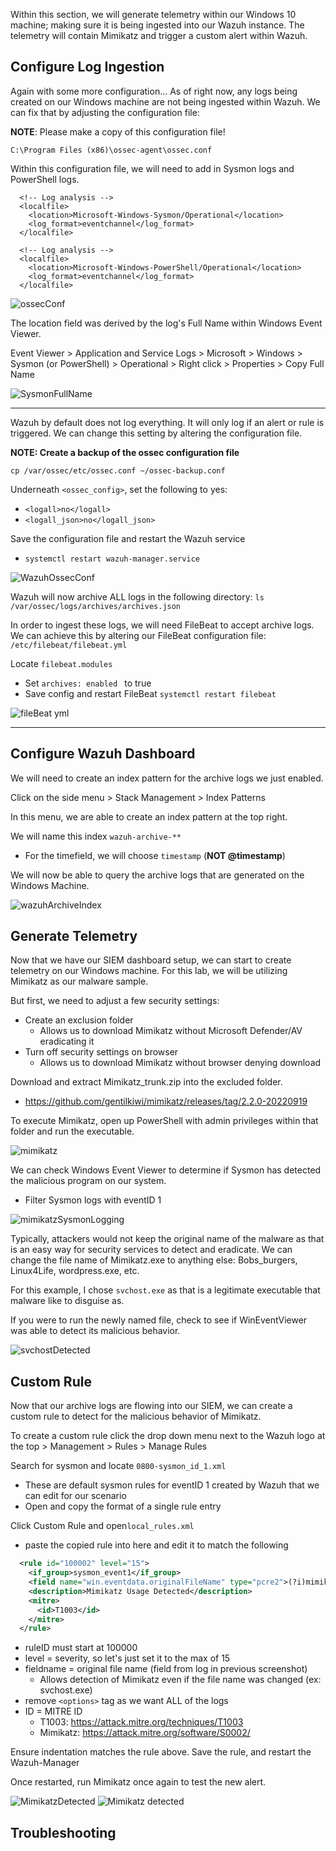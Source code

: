 Within this section, we will generate telemetry within our Windows 10 machine; making sure it is being ingested into our Wazuh instance. The telemetry will contain Mimikatz and trigger a custom alert within Wazuh. 
## Configure Log Ingestion 

Again with some more configuration... As of right now, any logs being created on our Windows machine are not being ingested within Wazuh. We can fix that by adjusting the configuration file: 

**NOTE**: Please make a copy of this configuration file!

```C:\Program Files (x86)\ossec-agent\ossec.conf```

Within this configuration file, we will need to add in Sysmon logs and PowerShell logs. 

```text
  <!-- Log analysis -->
  <localfile>
    <location>Microsoft-Windows-Sysmon/Operational</location>
    <log_format>eventchannel</log_format>
  </localfile>

  <!-- Log analysis -->
  <localfile>
    <location>Microsoft-Windows-PowerShell/Operational</location>
    <log_format>eventchannel</log_format>
  </localfile>
```

![ossecConf](https://github.com/user-attachments/assets/5f1cf1f0-a765-44df-82fb-1c8092b5864d) 

The location field was derived by the log's Full Name within Windows Event Viewer.

Event Viewer > Application and Service Logs > Microsoft > Windows > Sysmon (or PowerShell) > Operational > Right click > Properties > Copy Full Name

![SysmonFullName](https://github.com/user-attachments/assets/86e1d045-b82a-4e5e-baa5-b65ce810fc1c)

---

Wazuh by default does not log everything. It will only log if an alert or rule is triggered. We can change this setting by altering the configuration file.

**NOTE: Create a backup of the ossec configuration file**

```cp /var/ossec/etc/ossec.conf ~/ossec-backup.conf```

Underneath ```<ossec_config>```, set the following to yes:
- ```<logall>no</logall>```
- ```<logall_json>no</logall_json>```

Save the configuration file and restart the Wazuh service
- ```systemctl restart wazuh-manager.service```

![WazuhOssecConf](https://github.com/user-attachments/assets/8d142893-90da-4d7d-8832-aa1babc75ec9) 

Wazuh will now archive ALL logs in the following directory:
```ls /var/ossec/logs/archives/archives.json```

In order to ingest these logs, we will need FileBeat to accept archive logs. We can achieve this by altering our FileBeat configuration file: ```/etc/filebeat/filebeat.yml```

Locate ```filebeat.modules```
- Set ```archives: enabled ``` to true
- Save config and restart FileBeat ```systemctl restart filebeat```

![fileBeat yml](https://github.com/user-attachments/assets/60fb5311-9f7d-4019-92e2-a2cc9cda5d28)

---
## Configure Wazuh Dashboard

We will need to create an index pattern for the archive logs we just enabled. 

Click on the side menu > Stack Management > Index Patterns

In this menu, we are able to create an index pattern at the top right. 

We will name this index ```wazuh-archive-**```
- For the timefield, we will choose ```timestamp``` (**NOT @timestamp**)

We will now be able to query the archive logs that are generated on the Windows Machine. 

![wazuhArchiveIndex](https://github.com/user-attachments/assets/32f6bb42-2107-4aac-839c-3819284c998a)

## Generate Telemetry
Now that we have our SIEM dashboard setup, we can start to create telemetry on our Windows machine. For this lab, we will be utilizing Mimikatz as our malware sample. 

But first, we need to adjust a few security settings:
- Create an exclusion folder 
	- Allows us to download Mimikatz without Microsoft Defender/AV eradicating it 
- Turn off security settings on browser
	- Allows us to download Mimikatz without browser denying download

Download and extract Mimikatz_trunk.zip into the excluded folder.
- https://github.com/gentilkiwi/mimikatz/releases/tag/2.2.0-20220919

To execute Mimikatz, open up PowerShell with admin privileges within that folder and run the executable. 

![mimikatz](https://github.com/user-attachments/assets/803f6b13-5e26-44a5-a8da-feed54f9bd7c)

We can check Windows Event Viewer to determine if Sysmon has detected the malicious program on our system. 
- Filter Sysmon logs with eventID 1

![mimikatzSysmonLogging](https://github.com/user-attachments/assets/ec2c94e9-3cee-47c0-8875-def9be396b24)

Typically, attackers would not keep the original name of the malware as that is an easy way for security services to detect and eradicate. We can change the file name of Mimikatz.exe to anything else: Bobs_burgers, Linux4Life, wordpress.exe, etc. 

For this example, I chose ```svchost.exe``` as that is a legitimate executable that malware like to disguise as.  

If you were to run the newly named file, check to see if WinEventViewer was able to detect its malicious behavior. 

![svchostDetected](https://github.com/user-attachments/assets/cd2f5eb2-d8ad-4da4-8cb3-6acc1e29cf2e)


## Custom Rule
Now that our archive logs are flowing into our SIEM, we can create a custom rule to detect for the malicious behavior of Mimikatz. 

To create a custom rule click the drop down menu next to the Wazuh logo at the top > Management > Rules > Manage Rules 

Search for sysmon and locate ```0800-sysmon_id_1.xml```
- These are default sysmon rules for eventID 1 created by Wazuh that we can edit for our scenario
- Open and copy the format of a single rule entry

Click Custom Rule and  open```local_rules.xml``` 
- paste the copied rule into here and edit it to match the following

```xml
  <rule id="100002" level="15">
    <if_group>sysmon_event1</if_group>
    <field name="win.eventdata.originalFileName" type="pcre2">(?i)mimikatz\.exe</field>
    <description>Mimikatz Usage Detected</description>
    <mitre>
      <id>T1003</id>
    </mitre>
  </rule>
  ```
- ruleID must start at 100000
- level = severity, so let's just set it to the max of 15
- fieldname = original file name (field from log in previous screenshot)
	- Allows detection of Mimikatz even if the file name was changed (ex: svchost.exe)
- remove ```<options>``` tag as we want ALL of the logs
- ID = MITRE ID
	- T1003: https://attack.mitre.org/techniques/T1003
	- Mimikatz: https://attack.mitre.org/software/S0002/

Ensure indentation matches the rule above. Save the rule, and restart the Wazuh-Manager

Once restarted, run Mimikatz once again to test the new alert.

![MimikatzDetected](https://github.com/user-attachments/assets/5a48ea10-c812-42cb-b8c5-abd6e842885f)
![Mimikatz detected](https://github.com/user-attachments/assets/13abc28a-36ae-4151-b8cc-f0f16798425c)

## Troubleshooting
